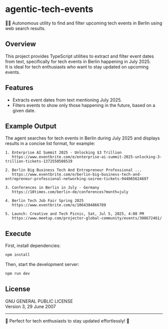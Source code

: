# agentic-tech-events

🤖✨ Autonomous utility to find and filter upcoming tech events in Berlin using web search results.

## Overview

This project provides TypeScript utilities to extract and filter event dates from text, specifically for tech events in Berlin happening in July 2025.  
It is ideal for tech enthusiasts who want to stay updated on upcoming events.

## Features

- Extracts event dates from text mentioning July 2025.
- Filters events to show only those happening in the future, based on a given date.

## Example Output

The agent searches for tech events in Berlin during July 2025 and displays results in a concise list format, for example:

```
1. Enterprise AI Summit 2025 - Unlocking $3 Trillion
   https://www.eventbrite.com/e/enterprise-ai-summit-2025-unlocking-3-trillion-tickets-1372550508519

2. Berlin Big Business Tech And Entrepreneur Professional ...
   https://www.eventbrite.com/e/berlin-big-business-tech-and-entrepreneur-professional-networking-soiree-tickets-944065624697

3. Conferences in Berlin in July - Germany
   https://10times.com/berlin-de/conferences?month=july

4. Berlin Tech Job Fair Spring 2025
   https://www.eventbrite.com/e/1064384866789

5. Launch: Creative and Tech Picnic, Sat, Jul 5, 2025, 4:00 PM
   https://www.meetup.com/projector-global-community/events/308672461/
```

## Execute

First, install dependencies:

```bash
npm install
```

Then, start the development server:

```bash
npm run dev
```

## License

GNU GENERAL PUBLIC LICENSE  
Version 3, 29 June 2007

---
📅 Perfect for tech enthusiasts to stay updated effortlessly! 🚀